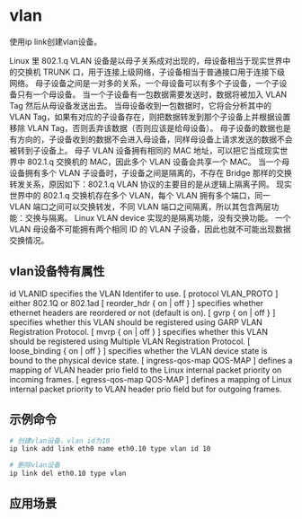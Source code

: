 # vlan

使用ip link创建vlan设备。

Linux 里 802.1.q VLAN 设备是以母子关系成对出现的，母设备相当于现实世界中的交换机 TRUNK 口，用于连接上级网络，子设备相当于普通接口用于连接下级网络。
母子设备之间是一对多的关系，一个母设备可以有多个子设备，一个子设备只有一个母设备。
当一个子设备有一包数据需要发送时，数据将被加入 VLAN Tag 然后从母设备发送出去。
当母设备收到一包数据时，它将会分析其中的 VLAN Tag，如果有对应的子设备存在，则把数据转发到那个子设备上并根据设置移除 VLAN Tag，否则丢弃该数据（否则应该是给母设备）。
母子设备的数据也是有方向的，子设备收到的数据不会进入母设备，同样母设备上请求发送的数据不会被转到子设备上。
母子 VLAN 设备拥有相同的 MAC 地址，可以把它当成现实世界中 802.1.q 交换机的 MAC，因此多个 VLAN 设备会共享一个 MAC。
当一个母设备拥有多个 VLAN 子设备时，子设备之间是隔离的，不存在 Bridge 那样的交换转发关系，原因如下：802.1.q VLAN 协议的主要目的是从逻辑上隔离子网。
现实世界中的 802.1.q 交换机存在多个 VLAN，每个 VLAN 拥有多个端口，同一 VLAN 端口之间可以交换转发，不同 VLAN 端口之间隔离，所以其包含两层功能：交换与隔离。
Linux VLAN device 实现的是隔离功能，没有交换功能。
一个 VLAN 母设备不可能拥有两个相同 ID 的 VLAN 子设备，因此也就不可能出现数据交换情况。


## vlan设备特有属性

id VLANID 						specifies the VLAN Identifer to use.
[ protocol VLAN_PROTO ] 		either 802.1Q or 802.1ad
[ reorder_hdr { on | off } ] 	specifies whether ethernet headers are reordered or not (default is on).
[ gvrp { on | off } ] 			specifies whether this VLAN should be registered using GARP VLAN Registration Protocol.
[ mvrp { on | off } ] 			specifies whether this VLAN should be registered using Multiple VLAN Registration Protocol.
[ loose_binding { on | off } ] 	specifies whether the VLAN device state is bound to the physical device state.
[ ingress-qos-map QOS-MAP ] 	defines a mapping of VLAN header prio field to the Linux internal packet priority on incoming frames.
[ egress-qos-map QOS-MAP ]		defines a mapping of Linux internal packet priority to VLAN header prio field but for outgoing frames.


## 示例命令

```bash
# 创建vlan设备，vlan id为10
ip link add link eth0 name eth0.10 type vlan id 10

# 删除vlan设备
ip link del eth0.10 type vlan
```


## 应用场景

```bash

```
